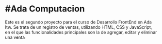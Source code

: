 # #Ada Computacion

Este es el segundo proyecto para el curso de Desarrollo FrontEnd en Ada Itw. Se trata de un registro de ventas, utilizando HTML, CSS y JavaScript, en el que las funcionalidades principales son la de agregar, editar y eliminar una venta
